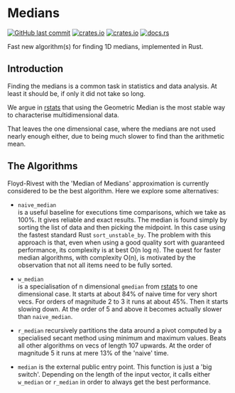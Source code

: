 # Medians

[<img alt="GitHub last commit" src="https://img.shields.io/github/last-commit/liborty/medians/HEAD?logo=github">](https://github.com/liborty/medians)
[<img alt="crates.io" src="https://img.shields.io/crates/v/medians?logo=rust">](https://crates.io/crates/medians)
[<img alt="crates.io" src="https://img.shields.io/crates/d/medians?logo=rust">](https://crates.io/crates/medians)
[<img alt="docs.rs" src="https://img.shields.io/docsrs/medians?logo=rust">](https://docs.rs/medians)

Fast new algorithm(s) for finding 1D medians, implemented in Rust.  

## Introduction

Finding the medians is a common task in statistics and data analysis. At least it should be, if only it did not take so long.

We argue in [rstats](https://github.com/liborty/rstats) that using the Geometric Median is the most stable way to characterise multidimensional data.

That leaves the one dimensional case, where the medians are not used nearly enough either, due to being much slower to find than the arithmetic mean.

## The Algorithms

Floyd-Rivest with the 'Median of Medians' approximation is currently considered to be the best algorithm. Here we explore some alternatives:

* `naive_median`  
is a useful baseline for executions time comparisons, which we take as 100%. It gives reliable and exact results. The median is found simply by sorting the list of data and then picking the midpoint. In this case using the fastest standard Rust `sort_unstable_by`. The problem with this approach is that, even when using a good quality sort with guaranteed performance, its complexity is at best O(n log n). The quest for faster median algorithms, with complexity O(n), is motivated by the observation that not all items need to be fully sorted.

* `w_median`  
is a specialisation of n dimensional `gmedian` from [rstats](https://github.com/liborty/rstats) to one dimensional case. It starts at about 84% of naive time for very short vecs. For orders of magnitude 2 to 3 it runs at about 45%. Then it starts slowing down. At the order of 5 and above it becomes actually slower than `naive_median`.

* `r_median`
recursively partitions the data around a pivot computed by a specialised secant method using minimum and maximum values. Beats all other algorithms on vecs of length 107 upwards. At the order of magnitude 5 it runs at mere 13% of the 'naive' time.

* `median`
is the external public entry point. This function is just a 'big switch'. Depending on the length of the input vector, it calls either `w_median` or `r_median` in order to always get the best performance.